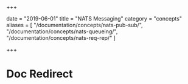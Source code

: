+++

date = "2019-06-01" 
title = "NATS Messaging" 
category = "concepts" 
aliases = [
             "/documentation/concepts/nats-pub-sub/",
             "/documentation/concepts/nats-queueing/",
             "/documentation/concepts/nats-req-rep/"
]

+++

# Doc Redirect